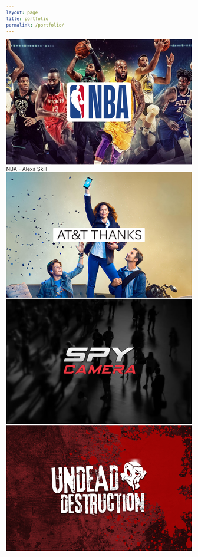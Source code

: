 ```yaml
---
layout: page
title: portfolio
permalink: /portfolio/
---
```


<a href="/1_project/">
<img class="img_scale" src="img/nba_thumb.png"/>
</a>
<div class="caption">
NBA - Alexa Skill 
</div>

<a href="/2_project/">
<img class="img_scale" src="img/thanks_thumb.png"/>
</a>
<a href="/3_project/">
<img class="img_scale" src="img/spy_thumb.png"/>
</a>
<a href="/4_project/">
<img class="img_scale" src="img/undead_thumb.png"/>
</a>

